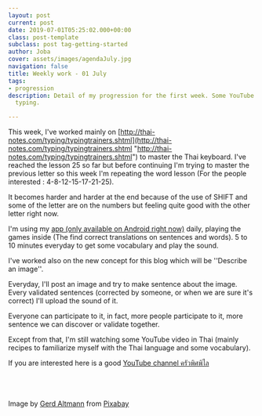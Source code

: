 ```yaml
---
layout: post
current: post
date: 2019-07-01T05:25:02.000+00:00
class: post-template
subclass: post tag-getting-started
author: Joba
cover: assets/images/agendaJuly.jpg
navigation: false
title: Weekly work - 01 July
tags:
- progression
description: Detail of my progression for the first week. Some YouTube video and Thai
  typing.

---
```

This week, I've worked mainly on [http://thai-notes.com/typing/typingtrainers.shtml](http://thai-notes.com/typing/typingtrainers.shtml "http://thai-notes.com/typing/typingtrainers.shtml") to master the Thai keyboard. I've reached the lesson 25 so far but before continuing I'm trying to master the previous letter so this week I'm repeating the word lesson (For the people interested : 4-8-12-15-17-21-25).

It becomes harder and harder at the end because of the use of SHIFT and some of the letter are on the numbers but feeling quite good with the other letter right now.

I'm using my [app (only available on Android right now)](https://play.google.com/store/apps/details?id=com.joba.readthaifun&hl=en "app read write speak thai") daily, playing the games inside (The find correct translations on sentences and words). 5 to 10 minutes everyday to get some vocabulary and play the sound.

I've worked also on the new concept for this blog which will be ''Describe an image''.

Everyday, I'll post an image and try to make sentence about the image. Every validated sentences (corrected by someone, or when we are sure it's correct) I'll upload the sound of it.

Everyone can participate to it, in fact, more people participate to it, more sentence we can discover or validate together.

Except from that, I'm still watching some YouTube video in Thai (mainly recipes to familiarize myself with the Thai language and some vocabulary).

If you are interested here is a good [YouTube channel ครัวพิศพิไล](https://www.youtube.com/channel/UCxokPwBs3cvfyNA_BaKBpbw "YouTube channel")

<br/>
<br/>
<br/>
Image by <a href="https://pixabay.com/users/geralt-9301/?utm_source=link-attribution&utm_medium=referral&utm_campaign=image&utm_content=3826542">Gerd Altmann</a> from <a href="https://pixabay.com/?utm_source=link-attribution&utm_medium=referral&utm_campaign=image&utm_content=3826542">Pixabay</a>
